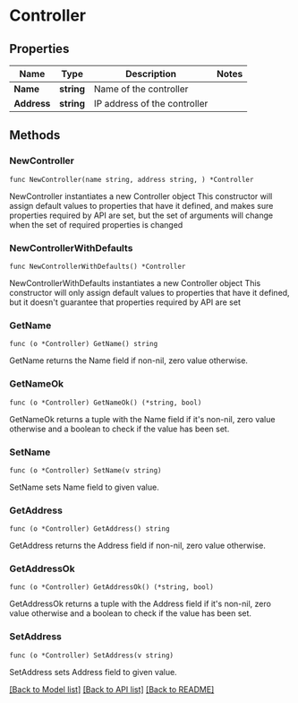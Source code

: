 # Controller

## Properties

Name | Type | Description | Notes
------------ | ------------- | ------------- | -------------
**Name** | **string** | Name of the controller | 
**Address** | **string** | IP address of the controller | 

## Methods

### NewController

`func NewController(name string, address string, ) *Controller`

NewController instantiates a new Controller object
This constructor will assign default values to properties that have it defined,
and makes sure properties required by API are set, but the set of arguments
will change when the set of required properties is changed

### NewControllerWithDefaults

`func NewControllerWithDefaults() *Controller`

NewControllerWithDefaults instantiates a new Controller object
This constructor will only assign default values to properties that have it defined,
but it doesn't guarantee that properties required by API are set

### GetName

`func (o *Controller) GetName() string`

GetName returns the Name field if non-nil, zero value otherwise.

### GetNameOk

`func (o *Controller) GetNameOk() (*string, bool)`

GetNameOk returns a tuple with the Name field if it's non-nil, zero value otherwise
and a boolean to check if the value has been set.

### SetName

`func (o *Controller) SetName(v string)`

SetName sets Name field to given value.


### GetAddress

`func (o *Controller) GetAddress() string`

GetAddress returns the Address field if non-nil, zero value otherwise.

### GetAddressOk

`func (o *Controller) GetAddressOk() (*string, bool)`

GetAddressOk returns a tuple with the Address field if it's non-nil, zero value otherwise
and a boolean to check if the value has been set.

### SetAddress

`func (o *Controller) SetAddress(v string)`

SetAddress sets Address field to given value.



[[Back to Model list]](../README.md#documentation-for-models) [[Back to API list]](../README.md#documentation-for-api-endpoints) [[Back to README]](../README.md)



